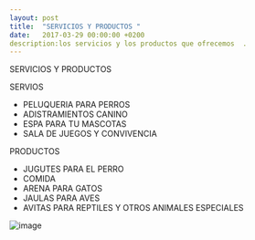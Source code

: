```yaml
---
layout: post
title:  "SERVICIOS Y PRODUCTOS "
date:   2017-03-29 00:00:00 +0200
description:los servicios y los productos que ofrecemos  .
---
```


SERVICIOS Y PRODUCTOS


SERVIOS 
  * PELUQUERIA PARA PERROS
  * ADISTRAMIENTOS CANINO 
  * ESPA PARA TU MASCOTAS 
  * SALA DE JUEGOS Y CONVIVENCIA 
  
PRODUCTOS 
  * JUGUTES PARA EL PERRO
  * COMIDA 
  * ARENA PARA GATOS 
  * JAULAS PARA AVES 
  * AVITAS PARA REPTILES Y OTROS ANIMALES ESPECIALES

![image](https://user-images.githubusercontent.com/100168748/164958579-46e17a4e-7025-4872-a38b-f7f50f4b3bdd.png)
